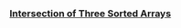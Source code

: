 ### [Intersection of Three Sorted Arrays](https://leetcode.com/problems/intersection-of-three-sorted-arrays)

